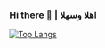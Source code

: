 ### Hi there 👋 | اهلا وسهلا
  
[![Top Langs](https://github-readme-stats.vercel.app/api/top-langs/?username=ib8z)](https://github.com/ib8z/ib8z)
